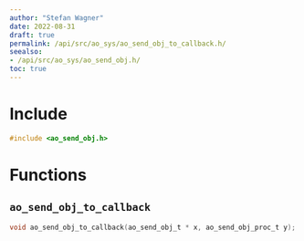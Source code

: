 ```yaml
---
author: "Stefan Wagner"
date: 2022-08-31
draft: true
permalink: /api/src/ao_sys/ao_send_obj_to_callback.h/
seealso:
- /api/src/ao_sys/ao_send_obj.h/
toc: true
---
```


# Include

```c
#include <ao_send_obj.h>
```

# Functions

## `ao_send_obj_to_callback`

```c
void ao_send_obj_to_callback(ao_send_obj_t * x, ao_send_obj_proc_t y);
```

